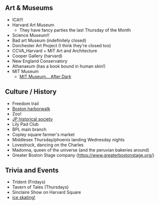 Art & Museums
-------------

 - ICA!!!
 - Harvard Art Museum
   - They have fancy parties the last Thursday of the Month
 - Science Museum!!
 - Bad art Museum (indefinitely closed)
 - Dorchester Art Project (I think they're closed too)
 - CCVA_Harvard + MIT Art and Architecture
 - Cooper Gallery (harvard)
 - New England Conservatory
 - Athanaeum (has a book bound in human skin!)
 - MIT Museum
   - [MIT Museum... After Dark](https://mitmuseum.mit.edu/programs/mit-museum-after-dark)

Culture / History
----------

 - Freedom trail
 - [Boston harborwalk](https://www.bostonharborwalk.org/)
 - Zoo!
 - [JP historical society](https://www.jphs.org/about)
 - Lily Pad Club
 - BPL main branch
 - Copley square farmer's market
 - Middlesex Thursday/phoenix landing Wednesday nights
 - Lovestruck, dancing on the Charles
 - Madonna, queen of the universe (and the peruvian bakeries around)
 - Greater Boston Stage company (https://www.greaterbostonstage.org/)

Trivia and Events
-----------------

 - Trident (Fridays)
 - Tavern of Tales (Thursdays)
 - Sinclaire Show on Harvard Square
 - [ice skating!](https://www.mass.gov/ice-skating)
